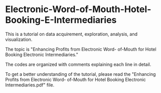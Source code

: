 # Electronic-Word-of-Mouth-Hotel-Booking-E-Intermediaries

This is a tutorial on data acquirement, exploration, analysis, and visualization.

The topic is "Enhancing Profits from Electronic Word- of-Mouth for Hotel Booking Electronic Intermediaries."
	
The codes are organized with comments explaining each line in detail.

To get a better understanding of the tutorial, please read the "Enhancing Profits from Electronic Word- of-Mouth for Hotel Booking Electronic Intermediaries.pdf" file.

